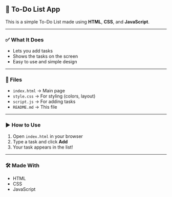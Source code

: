 

## 📝 To-Do List App

This is a simple To-Do List made using **HTML**, **CSS**, and **JavaScript**.

---

### ✅ What It Does

* Lets you add tasks
* Shows the tasks on the screen
* Easy to use and simple design

---

### 📁 Files

* `index.html` → Main page
* `style.css` → For styling (colors, layout)
* `script.js` → For adding tasks
* `README.md` → This file

---

### ▶️ How to Use

1. Open `index.html` in your browser
2. Type a task and click **Add**
3. Your task appears in the list!

---

### 🛠️ Made With

* HTML
* CSS
* JavaScript


